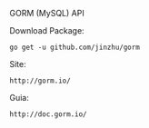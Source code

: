 GORM (MySQL) API

Download Package:

    go get -u github.com/jinzhu/gorm

Site:

    http://gorm.io/

Guia:

    http://doc.gorm.io/